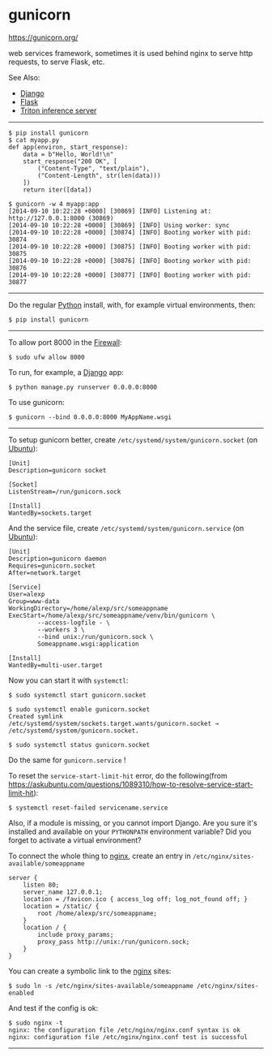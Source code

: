 # gunicorn

https://gunicorn.org/

web services framework, sometimes it is used behind nginx to
serve http requests, to serve Flask, etc.

See Also:

  - [Django](Django.md)
  - [Flask](Flask.md)
  - [Triton inference server](Triton_inference_server.md)

---

```
$ pip install gunicorn
$ cat myapp.py
def app(environ, start_response):
    data = b"Hello, World!\n"
    start_response("200 OK", [
        ("Content-Type", "text/plain"),
        ("Content-Length", str(len(data)))
    ])
    return iter([data])

$ gunicorn -w 4 myapp:app
[2014-09-10 10:22:28 +0000] [30869] [INFO] Listening at: http://127.0.0.1:8000 (30869)
[2014-09-10 10:22:28 +0000] [30869] [INFO] Using worker: sync
[2014-09-10 10:22:28 +0000] [30874] [INFO] Booting worker with pid: 30874
[2014-09-10 10:22:28 +0000] [30875] [INFO] Booting worker with pid: 30875
[2014-09-10 10:22:28 +0000] [30876] [INFO] Booting worker with pid: 30876
[2014-09-10 10:22:28 +0000] [30877] [INFO] Booting worker with pid: 30877
```

---

Do the regular [Python](Python.md) install, with, for example virtual environments,
then:

    $ pip install gunicorn

---

To allow port 8000 in the [Firewall](Firewall.md):

    $ sudo ufw allow 8000

To run, for example, a [Django](Django.md) app:

    $ python manage.py runserver 0.0.0.0:8000

To use gunicorn:

    $ gunicorn --bind 0.0.0.0:8000 MyAppName.wsgi

---

To setup gunicorn better, create `/etc/systemd/system/gunicorn.socket` (on [Ubuntu](Ubuntu.md)):

```
[Unit]
Description=gunicorn socket

[Socket]
ListenStream=/run/gunicorn.sock

[Install]
WantedBy=sockets.target
```

And the service file, create `/etc/systemd/system/gunicorn.service` (on [Ubuntu](Ubuntu.md)):

```
[Unit]
Description=gunicorn daemon
Requires=gunicorn.socket
After=network.target

[Service]
User=alexp
Group=www-data
WorkingDirectory=/home/alexp/src/someappname
ExecStart=/home/alexp/src/someappname/venv/bin/gunicorn \
        --access-logfile - \
        --workers 3 \
        --bind unix:/run/gunicorn.sock \
        Someappname.wsgi:application

[Install]
WantedBy=multi-user.target
```    

Now you can start it with `systemctl`:

    $ sudo systemctl start gunicorn.socket

    $ sudo systemctl enable gunicorn.socket
    Created symlink /etc/systemd/system/sockets.target.wants/gunicorn.socket → /etc/systemd/system/gunicorn.socket.

    $ sudo systemctl status gunicorn.socket

Do the same for `gunicorn.service` !

To reset the `service-start-limit-hit` error, do the following(from
https://askubuntu.com/questions/1089310/how-to-resolve-service-start-limit-hit):

    $ systemctl reset-failed servicename.service

Also, if a module is missing, or you cannot import Django. Are you sure it's installed and
available on your `PYTHONPATH` environment variable? Did you forget to activate a virtual environment?

To connect the whole thing to [nginx](Nginx.md), create an entry in
`/etc/nginx/sites-available/someappname`

```
server {
    listen 80;
    server_name 127.0.0.1;
    location = /favicon.ico { access_log off; log_not_found off; }
    location = /static/ {
        root /home/alexp/src/someappname;
    }
    location / {
        include proxy_params;
        proxy_pass http://unix:/run/gunicorn.sock;
    }
}
```

You can create a symbolic link to the [nginx](Nginx.md) sites:

    $ sudo ln -s /etc/nginx/sites-available/someappname /etc/nginx/sites-enabled

And test if the config is ok:

    $ sudo nginx -t
    nginx: the configuration file /etc/nginx/nginx.conf syntax is ok
    nginx: configuration file /etc/nginx/nginx.conf test is successful

---
